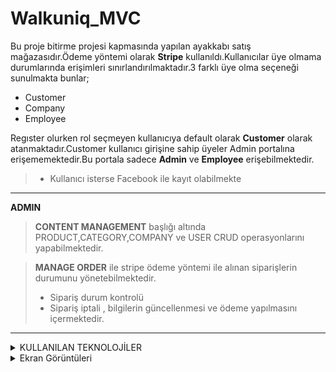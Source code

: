 
# Walkuniq_MVC  

Bu proje bitirme projesi kapmasında yapılan ayakkabı satış mağazasıdır.Ödeme yöntemi olarak **Stripe** kullanıldı.Kullanıcılar üye olmama durumlarında erişimleri sınırlandırılmaktadır.3 farklı üye olma seçeneği sunulmakta bunlar;

- Customer 
- Company 
- Employee
 
Regıster olurken rol seçmeyen kullanıcıya default olarak **Customer** olarak atanmaktadır.Customer kullanıcı girişine sahip üyeler Admin portalına erişememektedir.Bu portala sadece **Admin** ve **Employee** erişebilmektedir.

>  - Kullanıcı isterse Facebook ile kayıt olabilmekte
---
**ADMIN**

> **CONTENT MANAGEMENT** başlığı altında
     PRODUCT,CATEGORY,COMPANY ve USER CRUD operasyonlarını yapabilmektedir.
    


> **MANAGE ORDER** ile stripe ödeme yöntemi ile alınan siparişlerin durumunu yönetebilmektedir.
>  - Sipariş durum kontrolü
>  - Sipariş iptali , bilgilerin güncellenmesi ve ödeme yapılmasını içermektedir.
---      
<details>
 
 <summary>KULLANILAN TEKNOLOJİLER</summary>

    - ASP NET MVC Core (.NET 8)
    - Role Management in ASP NET Core Identity
    - Stripe ödeme yöntemi
    - Facebook Authentication
    - Entity Framework
    - SQlite 
    - Repository Pattern
    - C#
    - HTML5
    - Bootstrap 5
    - CSS3
    - JavaScript
    - jQuery

</details>
<details>
 
 <summary>Ekran Görüntüleri</summary>

  - Home Page
![HomePage](https://github.com/zagbey/WalkUniq_Mvc/assets/49595767/63f6ad09-4cd4-400b-a14a-6c6ffce81dbd)

  - Register Page  
![registerPage](https://github.com/zagbey/WalkUniq_Mvc/assets/49595767/2b70efb7-0192-4929-a6bd-969ec26ffc81)

 - Login Page
![LoginPage](https://github.com/zagbey/WalkUniq_Mvc/assets/49595767/8ffec7b3-008f-4109-ad5c-1d9dc54c1bce)
 - Shopping Cart
   ![ShoppingCart](https://github.com/zagbey/WalkUniq_Mvc/assets/49595767/4b2599ab-f8e7-4bdf-9fda-81c7543f518b)
 - Stripe Payment
   ![StripeOdeme](https://github.com/zagbey/WalkUniq_Mvc/assets/49595767/aa0bec66-7b16-42fd-b325-7669e48b891a)
 - Order Confirm Page
   ![OrderConfirmedPage](https://github.com/zagbey/WalkUniq_Mvc/assets/49595767/3ccedff0-3bad-4b24-a70a-61f678da4f98)

 - Admin Content Manager (CRUD)
  ![AdminProductManagement](https://github.com/zagbey/WalkUniq_Mvc/assets/49595767/2bdd856c-a461-4311-8fd3-88360b0fab57)

 - Product Update
  ![ProductUpdate](https://github.com/zagbey/WalkUniq_Mvc/assets/49595767/c0366a57-e768-415d-b1b1-43cea9a3fc8f)
  
 - Product Create 
   ![CreateProduct](https://github.com/zagbey/WalkUniq_Mvc/assets/49595767/3e215b48-45c4-4678-a791-ffed9b4e8c01)

 - Admin Users Create 
![AdminUsersCreatingPage](https://github.com/zagbey/WalkUniq_Mvc/assets/49595767/8cbe8230-a85d-46d3-86b6-e9a2ea22880a)

</details>
